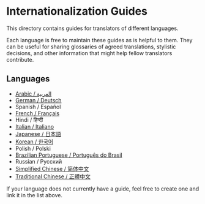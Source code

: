 # Internationalization Guides

This directory contains guides for translators of different languages.

Each language is free to maintain these guides as is helpful to them.
They can be useful for sharing glossaries of agreed translations, stylistic decisions, and other information that might help fellow translators contribute.

## Languages

- [Arabic / العربية](./العربية.md)
- [German / Deutsch](./deutsch.md)
- Spanish / Español
- [French / Français](./français.md)
- Hindi / हिन्दी
- [Italian / Italiano](./italiano.md)
- [Japanese / 日本語](./日本語.md)
- [Korean / 한국어](./한국어.md)
- Polish / Polski
- [Brazilian Portuguese / Português do Brasil](./português-do-brasil.md)
- Russian / Русский
- [Simplified Chinese / 简体中文](./简体中文.md)
- [Traditional Chinese / 正體中文](./正體中文.md)

If your language does not currently have a guide, feel free to create one and link it in the list above.
